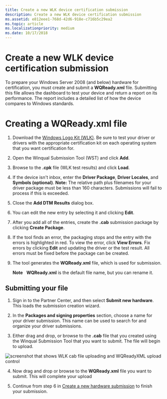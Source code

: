 ```yaml
---
title: Create a new WLK device certification submission
description: Create a new WLK device certification submission
ms.assetid: e812eee1-768d-42d6-918e-c716b5c29ea2
ms.topic: article
ms.localizationpriority: medium
ms.date: 10/17/2018
---
```


# Create a new WLK device certification submission


To prepare your Windows Server 2008 (and below) hardware for certification, you must create and submit a **WQReady.xml** file. Submitting this file allows the dashboard to test your device and return a report on its performance. The report includes a detailed list of how the device compares to Windows standards.

# Creating a WQReady.xml file

1.  Download the [Windows Logo Kit (WLK)](https://go.microsoft.com/fwlink/p/?LinkId=219237). Be sure to test your driver or drivers with the appropriate certification kit on each operating system that you want certification for.

2.  Open the Winqual Submission Tool (WST) and click **Add**.

3.  Browse to the **.cpk** file (WLK test results) and click **Load**.

4.  If the device isn't inbox, enter the **Driver Package**, **Driver Locales**, and **Symbols (optional)**.  **Note:** The relative path plus filenames for your driver package must be less than 160 characters.  Submissions will fail to process if this is exceeded.

5.  Close the **Add DTM Results** dialog box.

6.  You can edit the new entry by selecting it and clicking **Edit**.

7.  After you add all of the entries, create the **.cab** submission package by clicking **Create Package**.

8.  If the tool finds an error, the packaging stops and the entry with the errors is highlighted in red. To view the error, click **View Errors**. Fix errors by clicking **Edit** and updating the driver or the test result. All errors must be fixed before the package can be created.

9.  The tool generates the **WQReady.xml** file, which is used for submission.

    **Note**  
    **WQReady.xml** is the default file name, but you can rename it.

## Submitting your file

1. Sign in to the Partner Center, and then select **Submit new hardware**. This loads the submission creation wizard.

2. In the **Packages and signing properties** section, choose a name for your driver submission. This name can be used to search for and organize your driver submissions.

3. Either drag and drop, or browse to the **.cab** file that you created using the Winqual Submission Tool that you want to submit. The file will begin to upload.

![screenshot that shows WLK cab file uploading and WQReadyXML upload control](images/upload-wlk.png)

4. Now drag and drop or browse to the **WQReady.xml** file you want to submit. This will complete your upload

5. Continue from step 6 in [Create a new hardware submission](create-a-new-hardware-submission.md) to finish your submission.
